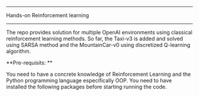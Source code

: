 ***
Hands-on Reinforcement learning
***
The repo provides solution for multiple OpenAI environments using classical reinforcement learning methods. 
So far, the Taxi-v3 is added and solved using SARSA method and the MountainCar-v0 using discretized Q-learning algorithm.

**Pre-requisits:  **

You need to have a concrete knowledge of Reinforcement Learning and the Python programming language especifically OOP.
You need to have installed the following packages before starting running the code.
